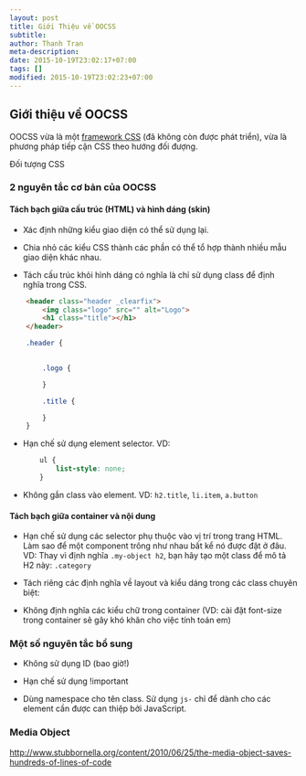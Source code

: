 ```yaml
---
layout: post
title: Giới Thiệu về OOCSS
subtitle: 
author: Thanh Tran
meta-description: 
date: 2015-10-19T23:02:17+07:00
tags: []
modified: 2015-10-19T23:02:23+07:00
---
```












## Giới thiệu về OOCSS

OOCSS vừa là một [framework CSS](link?) (đã không còn được phát triển), vừa là phương pháp tiếp cận CSS theo hướng đối đượng.

Đối tượng CSS 













### 2 nguyên tắc cơ bản của OOCSS



#### Tách bạch giữa cấu trúc (HTML) và hình dáng (skin)

- Xác định những kiểu giao diện có thể sử dụng lại.











- Chia nhỏ các kiểu CSS thành các phần có thể tổ hợp thành nhiều mẫu giao diện khác nhau.










- Tách cấu trúc khỏi hình dáng có nghĩa là chỉ sử dụng class để định nghĩa trong CSS.

```html
    <header class="header _clearfix">
        <img class="logo" src="" alt="Logo">
        <h1 class="title"></h1>
    </header>
```

```css
    .header {
 

        .logo {

        }

        .title {

        }
    }


```











- Hạn chế sử dụng element selector. VD: 
    ```css
        ul {
            list-style: none;
        }
    ```












- Không gắn class vào element. VD: `h2.title`, `li.item`, `a.button`












#### Tách bạch giữa container và nội dung

- Hạn chế sử dụng các selector phụ thuộc vào vị trí trong trang HTML. Làm sao để một component trông như nhau bất kể nó được đặt ở đâu.
    VD: Thay vì định nghĩa `.my-object h2`, bạn hãy tạo một class để mô tả H2 này: `.category`











- Tách riêng các định nghĩa về layout và kiểu dáng trong các class chuyên biệt:











- Không định nghĩa các kiểu chữ trong container (VD: cài đặt font-size trong container sẽ gây khó khăn cho việc tính toán em)










### Một số nguyên tắc bổ sung

- Không sử dụng ID (bao giờ!)
- Hạn chế sử dụng !important

- Dùng namespace cho tên class. Sử dụng `js-` chỉ để dành cho các element cần được can thiệp bởi JavaScript.












### Media Object

http://www.stubbornella.org/content/2010/06/25/the-media-object-saves-hundreds-of-lines-of-code



